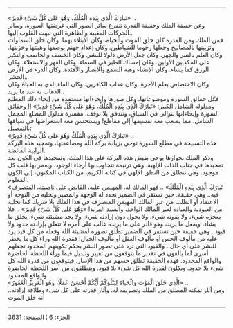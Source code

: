 ------------------------------------------------------------------------

«تَبارَكَ الَّذِي بِيَدِهِ الْمُلْكُ، وَهُوَ عَلى كُلِّ شَيْءٍ قَدِيرٌ» ..  
وعن حقيقة الملك وحقيقة القدرة تتفرع سائر الصور التي عرضتها السورة، وسائر
الحركات المغيبة والظاهرة التي نبهت القلوب إليها..  
فمن الملك ومن القدرة كان خلق الموت والحياة، وكان الابتلاء بهما. وكان خلق
السماوات وتزيينها بالمصابيح وجعلها رجوما للشياطين. وكان إعداد جهنم
بوصفها وهيئتها وخزنتها. وكان العلم بالسر والجهر. وكان جعل الأرض ذلولا
للبشر. وكان الخسف والحاصب والنكير على المكذبين الأولين. وكان إمساك الطير
في السماء. وكان القهر والاستعلاء. وكان الرزق كما يشاء. وكان الإنشاء وهبة
السمع والأبصار والأفئدة. وكان الذرء في الأرض والحشر.  
وكان الاختصاص بعلم الآخرة. وكان عذاب الكافرين. وكان الماء الذي به الحياة
وكان الذهاب به عند ما يريد..  
فكل حقائق السورة وموضوعاتها، وكل صورها وإيحاءاتها مستمدة من إيحاء ذلك
المطلع ومدلوله الشامل الكبير: «تَبارَكَ الَّذِي بِيَدِهِ الْمُلْكُ، وَهُوَ عَلى كُلِّ شَيْءٍ
قَدِيرٌ» !! وحقائق السورة وإيحاءاتها تتوالى في السياق، وتتدفق بلا توقف،
مفسرة مدلول المطلع المجمل الشامل، مما يصعب معه تقسيمها إلى مقاطع!
ويستحسن معه استعراضها في سياقها بالتفصيل:  
«تَبارَكَ الَّذِي بِيَدِهِ الْمُلْكُ وَهُوَ عَلى كُلِّ شَيْءٍ قَدِيرٌ» ..  
هذه التسبيحة في مطلع السورة توحي بزيادة بركة الله ومضاعفتها، وتمجيد هذه
البركة الرابية الفائضة.  
وذكر الملك بجوارها يوحي بفيض هذه البركة على هذا الملك، وتمجيدها في الكون
بعد تمجيدها في جناب الذات الإلهية. وهي ترنيمة تتجاوب بها أرجاء الوجود،
ويعمر بها قلب كل موجود. وهي تنطلق من النطق الإلهي في كتابه الكريم، من
الكتاب المكنون، إلى الكون المعلوم.  
«تَبارَكَ الَّذِي بِيَدِهِ الْمُلْكُ» .. فهو المالك له، المهيمن عليه، القابض على
ناصيته، المتصرف فيه.. وهي حقيقة. حين تستقر في الضمير تحدد له الوجهة
والمصير وتخليه من التوجه أو الاعتماد أو الطلب من غير المالك المهيمن
المتصرف في هذا الملك بلا شريك كما تخليه من العبودية والعبادة لغير المالك
الواحد، والسيد الفريد! «وَهُوَ عَلى كُلِّ شَيْءٍ قَدِيرٌ» .. فلا يعجزه شيء، ولا يفوته
شيء، ولا يحول دون إرادته شيء، ولا يحد مشيئته شيء. يخلق ما يشاء، ويفعل ما
يريد، وهو قادر على ما يريده غالب على أمره لا تتعلق بإرادته حدود ولا
قيود.. وهي حقيقة حين تستقر في الضمير تطلق تصوره لمشيئة الله وفعله من كل
قيد يرد عليه من مألوف الحس أو مألوف العقل أو مألوف الخيال! فقدرة الله
وراء كل ما يخطر للبشر على أي حال.. والقيود التي ترد على تصور البشر بحكم
تكوينهم المحدود تجعلهم أسرى لما يألفون في تقدير ما يتوقعون من تغيير
وتبديل فيما وراء اللحظة الحاضرة والواقع المحدود. فهذه الحقيقة تطلق حسهم
من هذا الإسار. فيتوقعون من قدرة الله كل شيء بلا حدود. ويكلون لقدرة الله
كل شيء بلا قيود. وينطلقون من أسر اللحظة الحاضرة والواقع المحدود.  
«الَّذِي خَلَقَ الْمَوْتَ وَالْحَياةَ لِيَبْلُوَكُمْ أَيُّكُمْ أَحْسَنُ عَمَلًا، وَهُوَ الْعَزِيزُ الْغَفُورُ» ..  
ومن آثار تمكنه المطلق من الملك وتصريفه له، وآثار قدرته على كل شيء وطلاقة
إرادته.. أنه خلق الموت

------------------------------------------------------------------------

الجزء: 6 ¦ الصفحة: 3631
